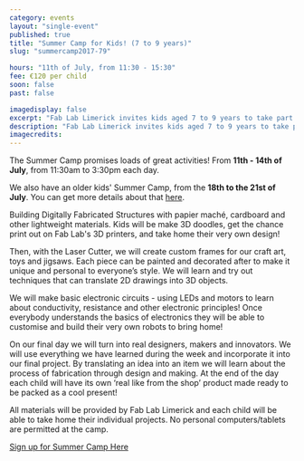 ```yaml
---
category: events
layout: "single-event"
published: true
title: "Summer Camp for Kids! (7 to 9 years)"
slug: "summercamp2017-79"

hours: "11th of July, from 11:30 - 15:30"
fee: €120 per child
soon: false
past: false

imagedisplay: false
excerpt: "Fab Lab Limerick invites kids aged 7 to 9 years to take part in a 4-day Summer Camp, to explore their imagination and creativity using digital technologies!"
description: "Fab Lab Limerick invites kids aged 7 to 9 years to take part in a 4-day Summer Camp, to explore their imagination and creativity using digital technologies!"
imagecredits:
---
```


The Summer Camp promises loads of great activities! From **11th - 14th of July**, from 11:30am to 3:30pm each day.

We also have an older kids' Summer Camp, from the **18th to the 21st of July**. You can get more details about that [here](http://fablab.saul.ie/events/summercamp2017-912).

Building Digitally Fabricated Structures with papier maché, cardboard and other lightweight materials.
Kids will be make 3D doodles, get the chance print out on Fab Lab's 3D printers, and take home their very own design!

Then, with the Laser Cutter, we will create custom frames for our craft art, toys and jigsaws. Each piece can be painted and decorated after to make it unique and personal to everyone’s style. We will learn and try out techniques that can translate 2D drawings into 3D objects.

We will make basic electronic circuits - using LEDs and motors to learn about conductivity, resistance and other electronic principles! Once everybody understands the basics of electronics they will be able to customise and build their very own robots to bring home!

On our final day we will turn into real designers, makers and innovators. We will use everything we have learned during the week and incorporate it into our final project. By translating an idea into an item we will learn about the process of fabrication through design and making. At the end of the day each child will have its own ‘real like from the shop’ product made ready to be packed as a cool present!

All materials will be provided by Fab Lab Limerick and each child will be able to take home their individual projects. No personal computers/tablets are permitted at the camp.

[Sign up for Summer Camp Here](http://fablablimerick.ticketleap.com/summer-camp-for-kids-7-9/)

